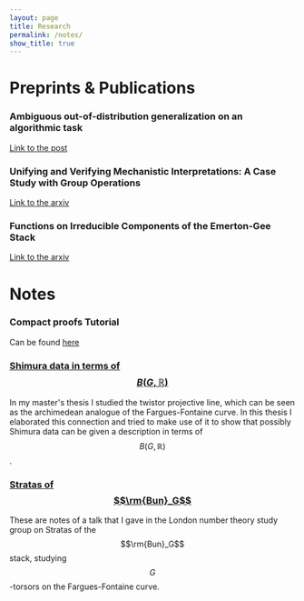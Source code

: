 ```yaml
---
layout: page
title: Research
permalink: /notes/
show_title: true
---
```


# Preprints & Publications

### Ambiguous out-of-distribution generalization on an algorithmic task
<a href="https://www.lesswrong.com/posts/oRKemL989qyQ6KZTB/ambiguous-out-of-distribution-generalization-on-an">Link to the post</a>


### Unifying and Verifying Mechanistic Interpretations: A Case Study with Group Operations
<a href="https://arxiv.org/abs/2410.07476">Link to the arxiv</a>

### Functions on Irreducible Components of the Emerton-Gee Stack

<a href="https://arxiv.org/abs/2306.00141">Link to the arxiv</a>

# Notes

### Compact proofs Tutorial

Can be found <a href="https://colab.research.google.com/github/LouisYRYJ/Proof_based_approach_tutorial/blob/master/proof_public.ipynb"> here</a> 

### [Shimura data in terms of $$B(G,\mathbb{R})$$](/assets/ShimuraData.pdf)

In my master's thesis I studied the twistor projective line, which can be seen as the archimedean analogue of the Fargues-Fontaine curve. In this thesis I elaborated this connection and tried to make use of it to show that possibly Shimura data can be given a description in terms of $$B(G,\mathbb{R})$$. 


### [Stratas of $$\rm{Bun}_G$$](/assets/Stratas_of_BunG.pdf)

These are notes of a talk that I gave in the London number theory study group on Stratas of the $$\rm{Bun}_G$$ stack, studying $$G$$-torsors on the Fargues-Fontaine curve.






